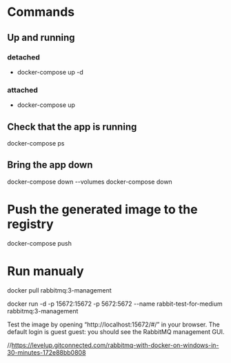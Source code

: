 # Commands
## Up and running
  ### detached
  - docker-compose up -d
  ### attached
  - docker-compose up 
## Check that the app is running 
docker-compose ps
## Bring the app down
docker-compose down --volumes
docker-compose down

# Push the generated image to the registry
docker-compose push

# Run manualy 
docker pull rabbitmq:3-management

docker run -d -p 15672:15672 -p 5672:5672 --name rabbit-test-for-medium rabbitmq:3-management

Test the image by opening “http://localhost:15672/#/” in your browser. The default login is guest guest: you should see the RabbitMQ management GUI.

//https://levelup.gitconnected.com/rabbitmq-with-docker-on-windows-in-30-minutes-172e88bb0808
